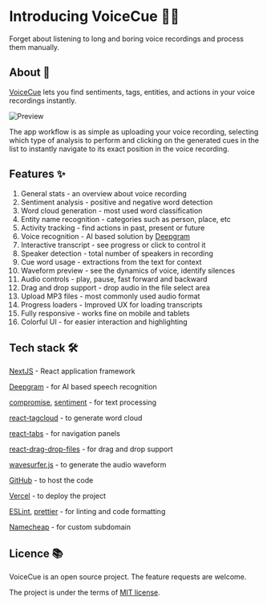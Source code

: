 # Introducing VoiceCue 📢📍

Forget about listening to long and boring voice recordings and process them manually.

## About 👀

[VoiceCue](https://cue.madza.dev) lets you find sentiments, tags, entities, and actions in your voice recordings instantly.

![Preview](https://github.com/madzadev/voice-cue/blob/main/public/media-card.png)

The app workflow is as simple as uploading your voice recording, selecting which type of analysis to perform and clicking on the generated cues in the list to instantly navigate to its exact position in the voice recording.

## Features ✨

1. General stats - an overview about voice recording
2. Sentiment analysis - positive and negative word detection
3. Word cloud generation - most used word classification
4. Entity name recognition - categories such as person, place, etc
5. Activity tracking - find actions in past, present or future
6. Voice recognition - AI based solution by [Deepgram](https://deepgram.com)
7. Interactive transcript - see progress or click to control it
8. Speaker detection - total number of speakers in recording
9. Cue word usage - extractions from the text for context
10. Waveform preview - see the dynamics of voice, identify silences
11. Audio controls - play, pause, fast forward and backward
12. Drag and drop support - drop audio in the file select area
13. Upload MP3 files - most commonly used audio format
14. Progress loaders - Improved UX for loading transcripts
15. Fully responsive - works fine on mobile and tablets
16. Colorful UI - for easier interaction and highlighting

## Tech stack 🛠️

[NextJS](https://nextjs.org) - React application framework

[Deepgram](https://deepgram.com) - for AI based speech recognition

[compromise](https://www.npmjs.com/package/compromise), [sentiment](https://www.npmjs.com/package/sentiment) - for text processing

[react-tagcloud](https://www.npmjs.com/package/react-tagcloud) - to generate word cloud

[react-tabs](https://www.npmjs.com/package/react-tabs) - for navigation panels

[react-drag-drop-files](https://www.npmjs.com/package/react-drag-drop-files) - for drag and drop support

[wavesurfer.js](https://www.npmjs.com/package/wavesurfer.js) - to generate the audio waveform

[GitHub](https://github.com) - to host the code

[Vercel](https://vercel.com) - to deploy the project

[ESLint](https://eslint.org/), [prettier](https://prettier.io/) - for linting and code formatting

[Namecheap](https://namecheap.com) - for custom subdomain

## Licence 📚

VoiceCue is an open source project. The feature requests are welcome.

The project is under the terms of [MIT license](https://choosealicense.com/licenses/mit/).
